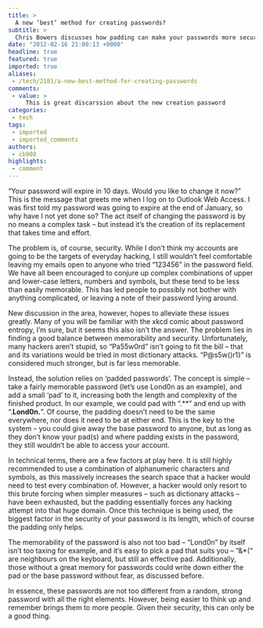 ```yaml
---
title: >
  A new ‘best’ method for creating passwords?
subtitle: >
  Chris Bowers discusses how padding can make your passwords more secure and easier to remember
date: "2012-02-16 21:00:13 +0000"
headline: true
featured: true
imported: true
aliases:
 - /tech/2181/a-new-best-method-for-creating-passwords
comments:
 - value: >
     This is great discarssion about the new creation password
categories:
 - tech
tags:
 - imported
 - imported_comments
authors:
 - cb908
highlights:
 - comment
---
```


“Your password will expire in 10 days. Would you like to change it now?” This is the message that greets me when I log on to Outlook Web Access. I was first told my password was going to expire at the end of January, so why have I not yet done so? The act itself of changing the password is by no means a complex task – but instead it’s the creation of its replacement that takes time and effort.

The problem is, of course, security. While I don’t think my accounts are going to be the targets of everyday hacking, I still wouldn’t feel comfortable leaving my emails open to anyone who tried “123456” in the password field. We have all been encouraged to conjure up complex combinations of upper and lower-case letters, numbers and symbols, but these tend to be less than easily memorable. This has led people to possibly not bother with anything complicated, or leaving a note of their password lying around.

New discussion in the area, however, hopes to alleviate these issues greatly. Many of you will be familiar with the xkcd comic about password entropy, I’m sure, but it seems this also isn’t the answer. The problem lies in finding a good balance between memorability and security. Unfortunately, many hackers aren’t stupid, so “Pa55w0rd” isn’t going to fit the bill – that and its variations would be tried in most dictionary attacks. “P@s5w()r1}” is considered much stronger, but is far less memorable.

Instead, the solution relies on ‘padded passwords’. The concept is simple – take a fairly memorable password (let’s use Lond0n as an example), and add a small ‘pad’ to it, increasing both the length and complexity of the finished product. In our example, we could pad with “.**” and end up with “.**Lond0n.**”. Of course, the padding doesn’t need to be the same everywhere, nor does it need to be at either end. This is the key to the system – you could give away the base password to anyone, but as long as they don’t know your pad(s) and where padding exists in the password, they still wouldn’t be able to access your account.

In technical terms, there are a few factors at play here. It is still highly recommended to use a combination of alphanumeric characters and symbols, as this massively increases the search space that a hacker would need to test every combination of. However, a hacker would only resort to this brute forcing when simpler measures – such as dictionary attacks – have been exhausted, but the padding essentially forces any hacking attempt into that huge domain. Once this technique is being used, the biggest factor in the security of your password is its length, which of course the padding only helps.

The memorability of the password is also not too bad – “Lond0n” by itself isn’t too taxing for example, and it’s easy to pick a pad that suits you – “&*(“ are neighbours on the keyboard, but still an effective pad. Additionally, those without a great memory for passwords could write down either the pad or the base password without fear, as discussed before.

In essence, these passwords are not too different from a random, strong password with all the right elements. However, being easier to think up and remember brings them to more people. Given their security, this can only be a good thing.
